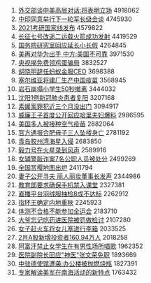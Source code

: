 1. [外交部谈中美高层对话:将表明立场](http://www.baidu.com/baidu?cl=3&tn=SE_baiduhomet8_jmjb7mjw&rsv_dl=fyb_top&fr=top1000&wd=%CD%E2%BD%BB%B2%BF%CC%B8%D6%D0%C3%C0%B8%DF%B2%E3%B6%D4%BB%B0%3A%BD%AB%B1%ED%C3%F7%C1%A2%B3%A1) 4918062
1. [中印同意举行下一轮军长级会谈](http://www.baidu.com/baidu?cl=3&tn=SE_baiduhomet8_jmjb7mjw&rsv_dl=fyb_top&fr=top1000&wd=%D6%D0%D3%A1%CD%AC%D2%E2%BE%D9%D0%D0%CF%C2%D2%BB%C2%D6%BE%FC%B3%A4%BC%B6%BB%E1%CC%B8) 4745930
1. [2021考研国家线发布](http://www.baidu.com/baidu?cl=3&tn=SE_baiduhomet8_jmjb7mjw&rsv_dl=fyb_top&fr=top1000&wd=2021%BF%BC%D1%D0%B9%FA%BC%D2%CF%DF%B7%A2%B2%BC) 4579822
1. [长征七号改遥二运载火箭成功发射](http://www.baidu.com/baidu?cl=3&tn=SE_baiduhomet8_jmjb7mjw&rsv_dl=fyb_top&fr=top1000&wd=%B3%A4%D5%F7%C6%DF%BA%C5%B8%C4%D2%A3%B6%FE%D4%CB%D4%D8%BB%F0%BC%FD%B3%C9%B9%A6%B7%A2%C9%E4) 4419529
1. [国务院研究室回应延长小长假](http://www.baidu.com/baidu?cl=3&tn=SE_baiduhomet8_jmjb7mjw&rsv_dl=fyb_top&fr=top1000&wd=%B9%FA%CE%F1%D4%BA%D1%D0%BE%BF%CA%D2%BB%D8%D3%A6%D1%D3%B3%A4%D0%A1%B3%A4%BC%D9) 4264845
1. [美再对华为出手 中方:美国不可靠](http://www.baidu.com/baidu?cl=3&tn=SE_baiduhomet8_jmjb7mjw&rsv_dl=fyb_top&fr=top1000&wd=%C3%C0%D4%D9%B6%D4%BB%AA%CE%AA%B3%F6%CA%D6%20%D6%D0%B7%BD%3A%C3%C0%B9%FA%B2%BB%BF%C9%BF%BF) 3971530
1. [央视揭免费领鸡蛋骗局](http://www.baidu.com/baidu?cl=3&tn=SE_baiduhomet8_jmjb7mjw&rsv_dl=fyb_top&fr=top1000&wd=%D1%EB%CA%D3%BD%D2%C3%E2%B7%D1%C1%EC%BC%A6%B5%B0%C6%AD%BE%D6) 3832527
1. [胡晓明辞任蚂蚁金服CEO](http://www.baidu.com/baidu?cl=3&tn=SE_baiduhomet8_jmjb7mjw&rsv_dl=fyb_top&fr=top1000&wd=%BA%FA%CF%FE%C3%F7%B4%C7%C8%CE%C2%EC%D2%CF%BD%F0%B7%FECEO) 3698388
1. [塞尔维亚将建厂生产中国疫苗](http://www.baidu.com/baidu?cl=3&tn=SE_baiduhomet8_jmjb7mjw&rsv_dl=fyb_top&fr=top1000&wd=%C8%FB%B6%FB%CE%AC%D1%C7%BD%AB%BD%A8%B3%A7%C9%FA%B2%FA%D6%D0%B9%FA%D2%DF%C3%E7) 3568945
1. [岩石崩塌小学生50秒撤离](http://www.baidu.com/baidu?cl=3&tn=SE_baiduhomet8_jmjb7mjw&rsv_dl=fyb_top&fr=top1000&wd=%D1%D2%CA%AF%B1%C0%CB%FA%D0%A1%D1%A7%C9%FA50%C3%EB%B3%B7%C0%EB) 3444032
1. [沈阳1例新冠肺炎患者复阳](http://www.baidu.com/baidu?cl=3&tn=SE_baiduhomet8_jmjb7mjw&rsv_dl=fyb_top&fr=top1000&wd=%C9%F2%D1%F41%C0%FD%D0%C2%B9%DA%B7%CE%D1%D7%BB%BC%D5%DF%B8%B4%D1%F4) 3207168
1. [素媛案罪犯近三个月没出门](http://www.baidu.com/baidu?cl=3&tn=SE_baiduhomet8_jmjb7mjw&rsv_dl=fyb_top&fr=top1000&wd=%CB%D8%E6%C2%B0%B8%D7%EF%B7%B8%BD%FC%C8%FD%B8%F6%D4%C2%C3%BB%B3%F6%C3%C5) 3094917
1. [威廉王子首度公开回应哈里夫妇爆料](http://www.baidu.com/baidu?cl=3&tn=SE_baiduhomet8_jmjb7mjw&rsv_dl=fyb_top&fr=top1000&wd=%CD%FE%C1%AE%CD%F5%D7%D3%CA%D7%B6%C8%B9%AB%BF%AA%BB%D8%D3%A6%B9%FE%C0%EF%B7%F2%B8%BE%B1%AC%C1%CF) 2986595
1. [美国多人被接种空气疫苗](http://www.baidu.com/baidu?cl=3&tn=SE_baiduhomet8_jmjb7mjw&rsv_dl=fyb_top&fr=top1000&wd=%C3%C0%B9%FA%B6%E0%C8%CB%B1%BB%BD%D3%D6%D6%BF%D5%C6%F8%D2%DF%C3%E7) 2882064
1. [官方通报合肥母子三人坠楼身亡](http://www.baidu.com/baidu?cl=3&tn=SE_baiduhomet8_jmjb7mjw&rsv_dl=fyb_top&fr=top1000&wd=%B9%D9%B7%BD%CD%A8%B1%A8%BA%CF%B7%CA%C4%B8%D7%D3%C8%FD%C8%CB%D7%B9%C2%A5%C9%ED%CD%F6) 2781192
1. [青岛胶州湾海星入侵](http://www.baidu.com/baidu?cl=3&tn=SE_baiduhomet8_jmjb7mjw&rsv_dl=fyb_top&fr=top1000&wd=%C7%E0%B5%BA%BD%BA%D6%DD%CD%E5%BA%A3%D0%C7%C8%EB%C7%D6) 2683850
1. [毅力号在火星录到风声](http://www.baidu.com/baidu?cl=3&tn=SE_baiduhomet8_jmjb7mjw&rsv_dl=fyb_top&fr=top1000&wd=%D2%E3%C1%A6%BA%C5%D4%DA%BB%F0%D0%C7%C2%BC%B5%BD%B7%E7%C9%F9) 2589916
1. [女辅警敲诈案7名公职人员被处分](http://www.baidu.com/baidu?cl=3&tn=SE_baiduhomet8_jmjb7mjw&rsv_dl=fyb_top&fr=top1000&wd=%C5%AE%B8%A8%BE%AF%C7%C3%D5%A9%B0%B87%C3%FB%B9%AB%D6%B0%C8%CB%D4%B1%B1%BB%B4%A6%B7%D6) 2499269
1. [全国赏樱地图出炉](http://www.baidu.com/baidu?cl=3&tn=SE_baiduhomet8_jmjb7mjw&rsv_dl=fyb_top&fr=top1000&wd=%C8%AB%B9%FA%C9%CD%D3%A3%B5%D8%CD%BC%B3%F6%C2%AF) 2411794
1. [妻子公开寻夫 丽人丽妆董事长发声](http://www.baidu.com/baidu?cl=3&tn=SE_baiduhomet8_jmjb7mjw&rsv_dl=fyb_top&fr=top1000&wd=%C6%DE%D7%D3%B9%AB%BF%AA%D1%B0%B7%F2%20%C0%F6%C8%CB%C0%F6%D7%B1%B6%AD%CA%C2%B3%A4%B7%A2%C9%F9) 2344986
1. [教育部要求确保手机禁入课堂](http://www.baidu.com/baidu?cl=3&tn=SE_baiduhomet8_jmjb7mjw&rsv_dl=fyb_top&fr=top1000&wd=%BD%CC%D3%FD%B2%BF%D2%AA%C7%F3%C8%B7%B1%A3%CA%D6%BB%FA%BD%FB%C8%EB%BF%CE%CC%C3) 2327381
1. [直播平台羽绒服抽检8成不达标](http://www.baidu.com/baidu?cl=3&tn=SE_baiduhomet8_jmjb7mjw&rsv_dl=fyb_top&fr=top1000&wd=%D6%B1%B2%A5%C6%BD%CC%A8%D3%F0%C8%DE%B7%FE%B3%E9%BC%EC8%B3%C9%B2%BB%B4%EF%B1%EA) 2262912
1. [指环王确定内地重映](http://www.baidu.com/baidu?cl=3&tn=SE_baiduhomet8_jmjb7mjw&rsv_dl=fyb_top&fr=top1000&wd=%D6%B8%BB%B7%CD%F5%C8%B7%B6%A8%C4%DA%B5%D8%D6%D8%D3%B3) 2245923
1. [体测不合格不能参加全运会](http://www.baidu.com/baidu?cl=3&tn=SE_baiduhomet8_jmjb7mjw&rsv_dl=fyb_top&fr=top1000&wd=%CC%E5%B2%E2%B2%BB%BA%CF%B8%F1%B2%BB%C4%DC%B2%CE%BC%D3%C8%AB%D4%CB%BB%E1) 2183710
1. [大爷忘记吃药进医院被罚做检讨](http://www.baidu.com/baidu?cl=3&tn=SE_baiduhomet8_jmjb7mjw&rsv_dl=fyb_top&fr=top1000&wd=%B4%F3%D2%AF%CD%FC%BC%C7%B3%D4%D2%A9%BD%F8%D2%BD%D4%BA%B1%BB%B7%A3%D7%F6%BC%EC%CC%D6) 2107280
1. [女子赶火车将女儿塞进行李箱](http://www.baidu.com/baidu?cl=3&tn=SE_baiduhomet8_jmjb7mjw&rsv_dl=fyb_top&fr=top1000&wd=%C5%AE%D7%D3%B8%CF%BB%F0%B3%B5%BD%AB%C5%AE%B6%F9%C8%FB%BD%F8%D0%D0%C0%EE%CF%E4) 2033525
1. [2月A股新增投资者160.94万人](http://www.baidu.com/baidu?cl=3&tn=SE_baiduhomet8_jmjb7mjw&rsv_dl=fyb_top&fr=top1000&wd=2%D4%C2A%B9%C9%D0%C2%D4%F6%CD%B6%D7%CA%D5%DF160.94%CD%F2%C8%CB) 2018258
1. [阿富汗禁止女学生在有男性场所唱歌](http://www.baidu.com/baidu?cl=3&tn=SE_baiduhomet8_jmjb7mjw&rsv_dl=fyb_top&fr=top1000&wd=%B0%A2%B8%BB%BA%B9%BD%FB%D6%B9%C5%AE%D1%A7%C9%FA%D4%DA%D3%D0%C4%D0%D0%D4%B3%A1%CB%F9%B3%AA%B8%E8) 1962352
1. [医院副院长回应"神医"张文荣免职](http://www.baidu.com/baidu?cl=3&tn=SE_baiduhomet8_jmjb7mjw&rsv_dl=fyb_top&fr=top1000&wd=%D2%BD%D4%BA%B8%B1%D4%BA%B3%A4%BB%D8%D3%A6%22%C9%F1%D2%BD%22%D5%C5%CE%C4%C8%D9%C3%E2%D6%B0) 1893669
1. [中驻德使馆遭袭:办公楼被抛燃烧瓶](http://www.baidu.com/baidu?cl=3&tn=SE_baiduhomet8_jmjb7mjw&rsv_dl=fyb_top&fr=top1000&wd=%D6%D0%D7%A4%B5%C2%CA%B9%B9%DD%D4%E2%CF%AE%3A%B0%EC%B9%AB%C2%A5%B1%BB%C5%D7%C8%BC%C9%D5%C6%BF) 1827391
1. [专家解读美军在南海活动的新特点](http://www.baidu.com/baidu?cl=3&tn=SE_baiduhomet8_jmjb7mjw&rsv_dl=fyb_top&fr=top1000&wd=%D7%A8%BC%D2%BD%E2%B6%C1%C3%C0%BE%FC%D4%DA%C4%CF%BA%A3%BB%EE%B6%AF%B5%C4%D0%C2%CC%D8%B5%E3) 1763432